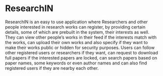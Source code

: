 # ResearchIN
ResearchIN is an easy to use application where Researchers and other people interested in research works can register, by providing certain details, some of which are prebuilt in the system, their interests as well. They can view other people’s works in their feed if the interests match with the works, can upload their own works and also specify if they want to make their works public or hidden for security purposes. Users can follow other registered users or researchers if they want, can request to download full papers if the interested papers are locked, can search papers based on paper names, some keywords or even author names and can also find registered users if they are nearby each other.
